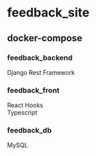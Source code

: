 # feedback_site

## docker-compose

### feedback_backend

Django Rest Framework

### feedback_front

React Hooks  
Typescript

### feedback_db

MySQL
